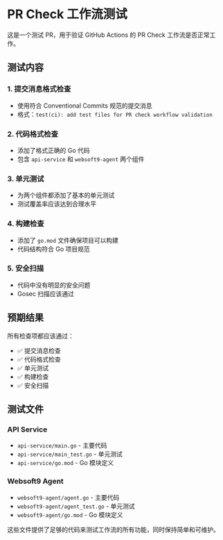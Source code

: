 # PR Check 工作流测试

这是一个测试 PR，用于验证 GitHub Actions 的 PR Check 工作流是否正常工作。

## 测试内容

### 1. 提交消息格式检查
- 使用符合 Conventional Commits 规范的提交消息
- 格式：`test(ci): add test files for PR check workflow validation`

### 2. 代码格式检查
- 添加了格式正确的 Go 代码
- 包含 `api-service` 和 `websoft9-agent` 两个组件

### 3. 单元测试
- 为两个组件都添加了基本的单元测试
- 测试覆盖率应该达到合理水平

### 4. 构建检查
- 添加了 `go.mod` 文件确保项目可以构建
- 代码结构符合 Go 项目规范

### 5. 安全扫描
- 代码中没有明显的安全问题
- Gosec 扫描应该通过

## 预期结果

所有检查项都应该通过：
- ✅ 提交消息检查
- ✅ 代码格式检查  
- ✅ 单元测试
- ✅ 构建检查
- ✅ 安全扫描

## 测试文件

### API Service
- `api-service/main.go` - 主要代码
- `api-service/main_test.go` - 单元测试
- `api-service/go.mod` - Go 模块定义

### Websoft9 Agent
- `websoft9-agent/agent.go` - 主要代码
- `websoft9-agent/agent_test.go` - 单元测试
- `websoft9-agent/go.mod` - Go 模块定义

这些文件提供了足够的代码来测试工作流的所有功能，同时保持简单和可维护。